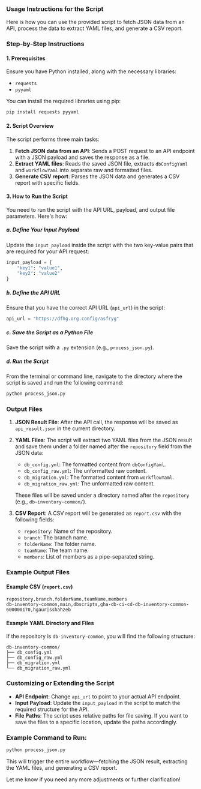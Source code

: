 ### Usage Instructions for the Script

Here is how you can use the provided script to fetch JSON data from an API, process the data to extract YAML files, and generate a CSV report.

### Step-by-Step Instructions

#### 1. Prerequisites
Ensure you have Python installed, along with the necessary libraries:
- `requests`
- `pyyaml`

You can install the required libraries using pip:
```bash
pip install requests pyyaml
```

#### 2. Script Overview
The script performs three main tasks:
1. **Fetch JSON data from an API**: Sends a POST request to an API endpoint with a JSON payload and saves the response as a file.
2. **Extract YAML files**: Reads the saved JSON file, extracts `dbConfigYaml` and `workflowYaml` into separate raw and formatted files.
3. **Generate CSV report**: Parses the JSON data and generates a CSV report with specific fields.

#### 3. How to Run the Script
You need to run the script with the API URL, payload, and output file parameters. Here's how:

##### a. Define Your Input Payload
Update the `input_payload` inside the script with the two key-value pairs that are required for your API request:
```python
input_payload = {
    "key1": "value1",
    "key2": "value2"
}
```

##### b. Define the API URL
Ensure that you have the correct API URL (`api_url`) in the script:
```python
api_url = "https://dfhg.org.config/asfryg"
```

##### c. Save the Script as a Python File
Save the script with a `.py` extension (e.g., `process_json.py`).

##### d. Run the Script
From the terminal or command line, navigate to the directory where the script is saved and run the following command:

```bash
python process_json.py
```

### Output Files

1. **JSON Result File**: After the API call, the response will be saved as `api_result.json` in the current directory.
2. **YAML Files**: The script will extract two YAML files from the JSON result and save them under a folder named after the `repository` field from the JSON data:
   - `db_config.yml`: The formatted content from `dbConfigYaml`.
   - `db_config_raw.yml`: The unformatted raw content.
   - `db_migration.yml`: The formatted content from `workflowYaml`.
   - `db_migration_raw.yml`: The unformatted raw content.
   
   These files will be saved under a directory named after the `repository` (e.g., `db-inventory-common/`).

3. **CSV Report**: A CSV report will be generated as `report.csv` with the following fields:
   - `repository`: Name of the repository.
   - `branch`: The branch name.
   - `folderName`: The folder name.
   - `teamName`: The team name.
   - `members`: List of members as a pipe-separated string.

### Example Output Files

#### Example CSV (`report.csv`)
```csv
repository,branch,folderName,teamName,members
db-inventory-common,main,dbscripts,gha-db-ci-cd-db-inventory-common-600000170,hgaur|sshahzeb
```

#### Example YAML Directory and Files
If the repository is `db-inventory-common`, you will find the following structure:
```
db-inventory-common/
├── db_config.yml
├── db_config_raw.yml
├── db_migration.yml
└── db_migration_raw.yml
```

### Customizing or Extending the Script
- **API Endpoint**: Change `api_url` to point to your actual API endpoint.
- **Input Payload**: Update the `input_payload` in the script to match the required structure for the API.
- **File Paths**: The script uses relative paths for file saving. If you want to save the files to a specific location, update the paths accordingly.

### Example Command to Run:
```bash
python process_json.py
```

This will trigger the entire workflow—fetching the JSON result, extracting the YAML files, and generating a CSV report.

Let me know if you need any more adjustments or further clarification!
